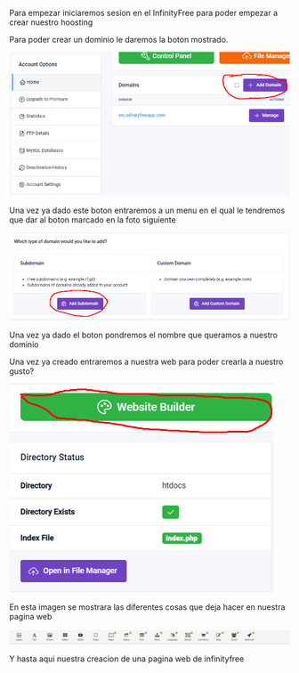 Para empezar iniciaremos sesion en el InfinityFree para poder empezar a crear nuestro hoosting

Para poder crear un dominio le daremos la boton mostrado.

<img src="Creardominio.png" alt="Creacion">

Una vez ya dado este boton entraremos a un menu en el qual le tendremos que dar al boton marcado en la foto siguiente

<img src="Crearsubdominio.png" alt="Creacion">

Una vez ya dado el boton pondremos el nombre que queramos a nuestro dominio

Una vez ya creado entraremos a nuestra web para poder crearla a nuestro gusto?

<img src="Website.png" alt="Creacion">

En esta imagen se mostrara las diferentes cosas que deja hacer en nuestra pagina web

<img src="Cosasparahacer.png" alt="Creacion">


Y hasta aqui nuestra creacion de una pagina web de infinityfree
